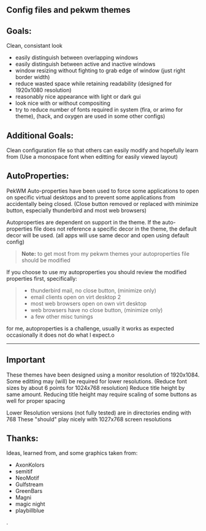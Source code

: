 Config files and pekwm themes
----------

Goals:
-------------

Clean, consistant look

 - easily distinguish between overlapping windows
 - easily distinguish between active and inactive windows
 - window resizing without fighting to grab edge of window (just right border width)
 - reduce wasted space while retaining readability (designed for
   1920x1080 resolution)
 - reasonably nice appearance with light or dark gui
 - look nice with or without compositing
 - try to reduce number of fonts required in system
	(fira, or arimo for theme), 
	(hack, and oxygen are used in some other configs)

Additional Goals:
-------------

Clean configuration file so that others can easily modify and hopefully learn from
    (Use a monospace font when editting for easily viewed layout)

AutoProperties:
-------------

PekWM Auto-properties have been used to force some applications to open on specific virtual desktops and to prevent some applications from accidentally being closed.
(Close button removed or replaced with minimize button, especially thunderbird and most web browsers)

Autoproperties are dependent on support in the theme.
If the auto-properties file does not reference a specific decor in the theme, the default decor will be used. 
(all apps will use same decor and open using default config)

> **Note:**
to get most from my pekwm themes your autoproperties file should be modified

If you choose to use my autoproperties you should review the modified properties first, specifically:

> - thunderbird mail, no close button, (minimize only)
> - email clients open on virt desktop 2
> - most web browsers open on own virt desktop
> - web browsers have no close button, (minimize only)
> - a few other misc tunings
> 
for me, autoproperties is a challenge, usually it works as expected occasionally it does not do what I expect.o

----------


**Important**
-------------------

These themes have been designed using a monitor resolution of 1920x1084. Some editting may (will) be required for lower resolutions. (Reduce font sizes by about 6 points for 1024x768 resolution) Reduce title height by same amount. Reducing title height may require scaling of some buttons as well for proper spacing

Lower Resolution versions (not fully tested) are in directories ending with 768
These "should" play nicely with 1027x768 screen resolutions

Thanks:
-------------

Ideas, learned from, and  some graphics taken from:

 - AxonKolors
 - semitif
 - NeoMotif
 - Gulfstream
 - GreenBars
 - Magni
 - magic night
 - playbillblue
 
 .